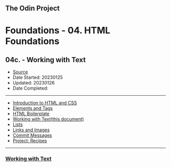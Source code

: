 ## The Odin Project

# Foundations - 04. HTML Foundations
## 04c. - Working with Text

  - [Source](https://www.theodinproject.com/paths/foundations/courses/foundations)
  - Date Started: 20230125
  - Updated: 20230126
  - Date Completed:
---

  - [Introduction to HTML and CSS](04_foundations_html_foundations.md)
  - [Elements and Tags](04a_elements_and_tags.md)
  - [HTML Boilerplate](04b_html_boilerplate.md)
  - [Working with Text(this document)](04c_working_with_text.md)
  - [Lists](04d_lists.md)
  - [Links and Images](04e_links_and_images.md)
  - [Commit Messages](04f_commit_messages.md)
  - [Project: Recipes](#)
  
---
### [Working with Text](https://www.theodinproject.com/lessons/foundations-working-with-text)
